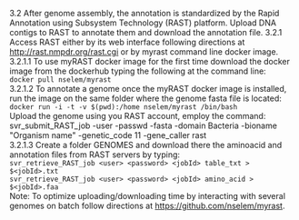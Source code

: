 3.2 After genome assembly, the annotation is standardized by the Rapid Annotation using Subsystem Technology (RAST) platform. Upload DNA contigs to RAST to annotate them and download the annotation file.
3.2.1 Access RAST either by its web interface following directions at http://rast.nmpdr.org/rast.cgi or by myrast command line docker image.  
3.2.1.1 To use myRAST docker image for the first time download the docker image from the dockerhub typing the following at the command line:  
`docker pull nselem/myrast`  
3.2.1.2 To annotate a genome once the myRAST docker image is installed, run the image on the same folder where the genome fasta file is located:  
   `docker run -i -t -v $(pwd):/home nselem/myrast /bin/bash`  
Upload the genome using you RAST account, employ the command:  
svr_submit_RAST_job -user <user> -passwd <pass> -fasta <file> -domain Bacteria -bioname "Organism name" -genetic_code 11 -gene_caller rast  
3.2.1.3 Create a folder GENOMES and download there the aminoacid and annotation files from RAST servers by typing:  
`svr_retrieve_RAST_job <user> <password> <jobId> table_txt > $<jobId>.txt`  
`svr_retrieve_RAST_job <user> <password> <jobId> amino_acid > $<jobId>.faa`  
Note: To optimize uploading/downloading time by interacting with several genomes on batch follow directions at https://github.com/nselem/myrast.  

